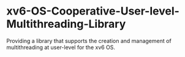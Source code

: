 # xv6-OS-Cooperative-User-level-Multithreading-Library


Providing a library that supports the creation and management of multithreading at user-level for the xv6 OS.
